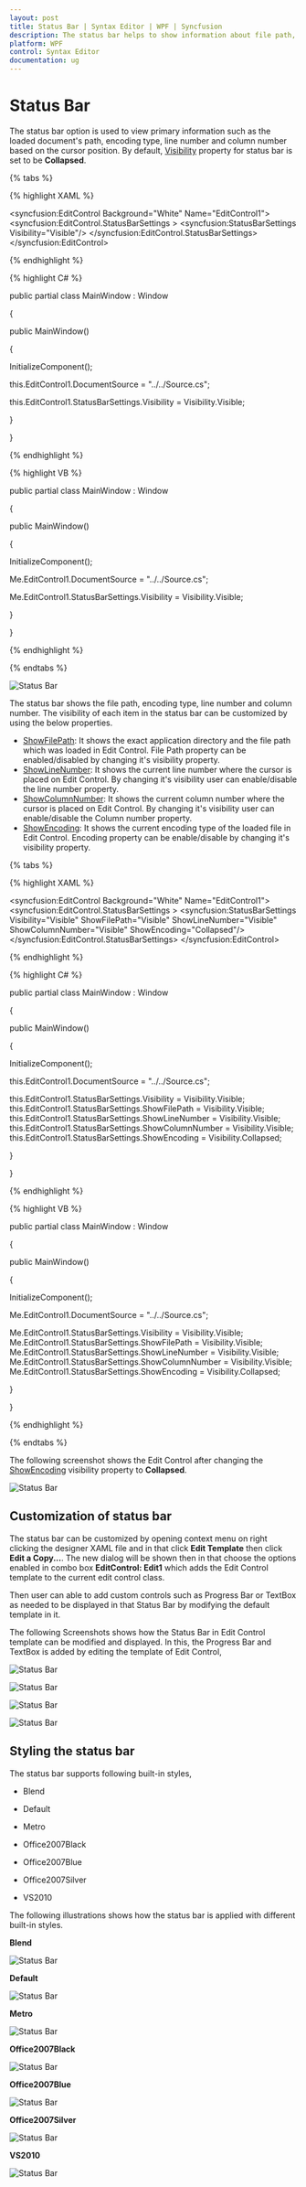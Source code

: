 ```yaml
---
layout: post
title: Status Bar | Syntax Editor | WPF | Syncfusion
description: The status bar helps to show information about file path, encoding type, line number and column number in Edit Control.
platform: WPF
control: Syntax Editor
documentation: ug
---
```


# Status Bar

 The status bar option is used to view primary information such as the loaded document's path, encoding type, line number and column number based on the cursor position. By default, [Visibility](https://help.syncfusion.com/cr/wpf/Syncfusion.Edit.Wpf~Syncfusion.Windows.Edit.StatusBarSettings~Visibility.html) property for status bar is set to be **Collapsed**. 

{% tabs %}

{% highlight XAML %}

<!--Adding EditControl to application and setting its StatusBarVisiblity to Visible-->

<syncfusion:EditControl Background="White" Name="EditControl1">
   <syncfusion:EditControl.StatusBarSettings >
      <syncfusion:StatusBarSettings Visibility="Visible"/>
   </syncfusion:EditControl.StatusBarSettings>
</syncfusion:EditControl> 


{% endhighlight %}

{% highlight C# %}

public partial class MainWindow : Window

{

public MainWindow()

{

InitializeComponent();

this.EditControl1.DocumentSource = "../../Source.cs";

this.EditControl1.StatusBarSettings.Visibility = Visibility.Visible;

}

}

{% endhighlight %}

{% highlight VB %}

public partial class MainWindow : Window

{

public MainWindow()

{

InitializeComponent();

Me.EditControl1.DocumentSource = "../../Source.cs";

Me.EditControl1.StatusBarSettings.Visibility = Visibility.Visible;

}

}

{% endhighlight %}

{% endtabs %}

![Status Bar](Status-Bar_images/StatusBar_Visibility.png)

The status bar shows the file path, encoding type, line number and column number. The visibility of each item in the status bar can be customized by using the below properties.
 
  * [ShowFilePath](https://help.syncfusion.com/cr/wpf/Syncfusion.Edit.Wpf~Syncfusion.Windows.Edit.StatusBarSettings~ShowFilePath.html): It shows the exact application directory and the file path which was loaded in Edit Control. File Path property can be enabled/disabled by changing it's visibility property.
  * [ShowLineNumber](https://help.syncfusion.com/cr/wpf/Syncfusion.Edit.Wpf~Syncfusion.Windows.Edit.StatusBarSettings~ShowLineNumber.html): It shows the current line number where the cursor is placed on Edit Control. By changing it's visibility user can enable/disable the line number property.
  * [ShowColumnNumber](https://help.syncfusion.com/cr/wpf/Syncfusion.Edit.Wpf~Syncfusion.Windows.Edit.StatusBarSettings~ShowColumnNumber.html): It shows the current column number where the cursor is placed on Edit Control. By changing it's visibility user can enable/disable the Column number property.
  * [ShowEncoding](https://help.syncfusion.com/cr/wpf/Syncfusion.Edit.Wpf~Syncfusion.Windows.Edit.StatusBarSettings~ShowEncoding.html): It shows the current encoding type of the loaded file in Edit Control. Encoding property can be enable/disable by changing it's visibility property.

{% tabs %}

{% highlight XAML %}

<!--Adding EditControl to application and setting its StatusBarVisiblity to Visible-->

<syncfusion:EditControl Background="White" Name="EditControl1">
   <syncfusion:EditControl.StatusBarSettings >
      <syncfusion:StatusBarSettings Visibility="Visible" ShowFilePath="Visible" ShowLineNumber="Visible" ShowColumnNumber="Visible" ShowEncoding="Collapsed"/>
   </syncfusion:EditControl.StatusBarSettings>
</syncfusion:EditControl> 


{% endhighlight %}

{% highlight C# %}

public partial class MainWindow : Window

{

public MainWindow()

{

InitializeComponent();

this.EditControl1.DocumentSource = "../../Source.cs";

this.EditControl1.StatusBarSettings.Visibility = Visibility.Visible;
this.EditControl1.StatusBarSettings.ShowFilePath = Visibility.Visible;
this.EditControl1.StatusBarSettings.ShowLineNumber = Visibility.Visible;
this.EditControl1.StatusBarSettings.ShowColumnNumber = Visibility.Visible;
this.EditControl1.StatusBarSettings.ShowEncoding = Visibility.Collapsed;

}

}

{% endhighlight %}

{% highlight VB %}

public partial class MainWindow : Window

{

public MainWindow()

{

InitializeComponent();

Me.EditControl1.DocumentSource = "../../Source.cs";

Me.EditControl1.StatusBarSettings.Visibility = Visibility.Visible;
Me.EditControl1.StatusBarSettings.ShowFilePath = Visibility.Visible;
Me.EditControl1.StatusBarSettings.ShowLineNumber = Visibility.Visible;
Me.EditControl1.StatusBarSettings.ShowColumnNumber = Visibility.Visible;
Me.EditControl1.StatusBarSettings.ShowEncoding = Visibility.Collapsed;

}

}

{% endhighlight %}

{% endtabs %}

The following screenshot shows the Edit Control after changing the [ShowEncoding](https://help.syncfusion.com/cr/wpf/Syncfusion.Edit.Wpf~Syncfusion.Windows.Edit.StatusBarSettings~ShowEncoding.html) visibility property to **Collapsed**.

![Status Bar](Status-Bar_images/StatusBar_Properties.png)


## Customization of status bar

The status bar can be customized by opening context menu on right clicking the designer XAML file and in that click **Edit Template** then click **Edit a Copy...**. The new dialog will be shown then in that choose the options enabled in combo box **EditControl: Edit1**  which adds the Edit Control template to the current edit control class.  

Then user can able to add custom controls such as Progress Bar or TextBox as needed to be displayed in that Status Bar by modifying the default template in it.

The following Screenshots shows how the Status Bar in Edit Control template can be modified and displayed. In this, the Progress Bar and TextBox is added by editing the template of Edit Control,

![Status Bar](Status-Bar_images/StatusBar_Template.png)


![Status Bar](Status-Bar_images/StatusBar_Copy.png)


![Status Bar](Status-Bar_images/StatusBar_Template_XAML.png)


![Status Bar](Status-Bar_images/StatusBar_Customization.png)


## Styling the status bar

The status bar supports following built-in styles,

* Blend

* Default

* Metro

* Office2007Black

* Office2007Blue

* Office2007Silver

* VS2010

The following illustrations shows how the status bar is applied with different built-in styles.

**Blend**

![Status Bar](Status-Bar_images/StatusBar_BlendStyle.png)

**Default**

![Status Bar](Status-Bar_images/StatusBar_DefaultStyle.png)

**Metro**

![Status Bar](Status-Bar_images/StatusBar_MetroStyle.png)

**Office2007Black**

![Status Bar](Status-Bar_images/StatusBar_Office2007BlackStyle.png)

**Office2007Blue**

![Status Bar](Status-Bar_images/StatusBar_Office2007BlueStyle.png)

**Office2007Silver**

![Status Bar](Status-Bar_images/StatusBar_Office2007SilverStyle.png)

**VS2010**

![Status Bar](Status-Bar_images/StatusBar_VS2010Style.png)
